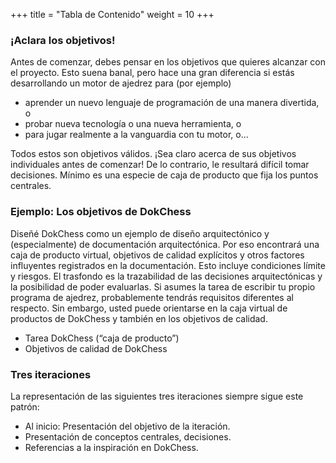 +++
title = "Tabla de Contenido"
weight = 10
+++

### ¡Aclara los objetivos!

Antes de comenzar, debes pensar en los objetivos que quieres alcanzar con el proyecto. Esto suena banal, pero hace una gran diferencia si estás desarrollando un motor de ajedrez para (por ejemplo)

* aprender un nuevo lenguaje de programación de una manera divertida, o
* probar nueva tecnología o una nueva herramienta, o
* para jugar realmente a la vanguardia con tu motor, o...

Todos estos son objetivos válidos. ¡Sea claro acerca de sus objetivos individuales antes de comenzar! De lo contrario, le resultará difícil tomar decisiones. Mínimo es una especie de caja de producto que fija los puntos centrales.

### Ejemplo: Los objetivos de DokChess

Diseñé DokChess como un ejemplo de diseño arquitectónico y (especialmente) de documentación arquitectónica. Por eso encontrará una caja de producto virtual, objetivos de calidad explícitos y otros factores influyentes registrados en la documentación. Esto incluye condiciones límite y riesgos. El trasfondo es la trazabilidad de las decisiones arquitectónicas y la posibilidad de poder evaluarlas. Si asumes la tarea de escribir tu propio programa de ajedrez, probablemente tendrás requisitos diferentes al respecto. Sin embargo, usted puede orientarse en la caja virtual de productos de DokChess y también en los objetivos de calidad.

* Tarea DokChess (“caja de producto”)
* Objetivos de calidad de DokChess

### Tres iteraciones

La representación de las siguientes tres iteraciones siempre sigue este patrón:

* Al inicio: Presentación del objetivo de la iteración.
* Presentación de conceptos centrales, decisiones.
* Referencias a la inspiración en DokChess.
